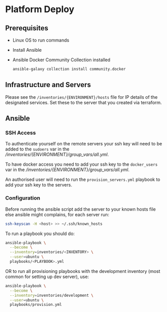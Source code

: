 # Platform Deploy

## Prerequisites

- Linux OS to run commands
- Install Ansible
- Ansible Docker Community Collection installed

  ```bash
  ansible-galaxy collection install community.docker
  ```

## Infrastructure and Servers

Please see the `/inventories/{ENVIRONMENT}/hosts` file for IP details of the designated services. Set these to the server that you created via terraform.

## Ansible

### SSH Access

To authenticate yourself on the remote servers your ssh key will need to be added to the `sudoers` var in the _/inventories/{ENVIRONMENT}/group_vars/all.yml_.

To have docker access you need to add your ssh key to the  `docker_users` var in the _/inventories/{ENVIRONMENT}/group_vars/all.yml_.

An authorised user will need to run the `provision_servers.yml` playbook to add your ssh key to the servers.

### Configuration

Before running the ansible script add the server to your known hosts file else ansible might complains, for each server run:

```sh
ssh-keyscan -H <host> >> ~/.ssh/known_hosts
```

To run a playbook you should do:

```bash
ansible-playbook \
  --become \
  --inventory=inventories/<INVENTORY> \
  --user=ubuntu \
  playbooks/<PLAYBOOK>.yml
```

OR to run all provisioning playbooks with the development inventory (most common for setting up dev server), use:

```bash
ansible-playbook \
  --become \
  --inventory=inventories/development \
  --user=ubuntu \
  playbooks/provision.yml
```
